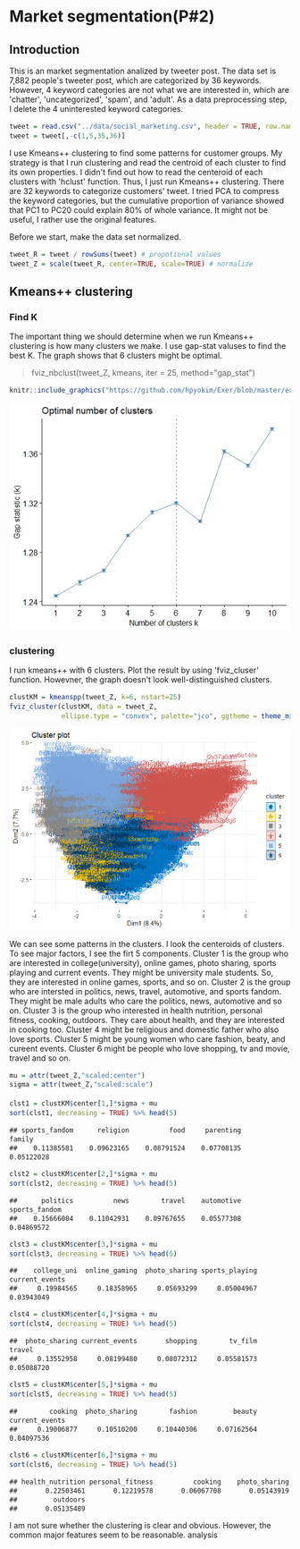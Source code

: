 Market segmentation(P\#2)
================

Introduction
------------

This is an market segmentation analized by tweeter post.
The data set is 7,882 people's tweeter post, which are categorized by 36 keywords.
However, 4 keyword categories are not what we are interested in, which are 'chatter', 'uncategorized', 'spam', and 'adult'.
As a data preprocessing step, I delete the 4 uninterested keyword categories.

``` r
tweet = read.csv("../data/social_marketing.csv", header = TRUE, row.names=1)
tweet = tweet[,-c(1,5,35,36)]
```

I use Kmeans++ clustering to find some patterns for customer groups.
My strategy is that I run clustering and read the centroid of each cluster to find its own properties.
I didn't find out how to read the centeroid of each clusters with 'hclust' function. Thus, I just run Kmeans++ clustering.
There are 32 keywords to categorize customers' tweet. I tried PCA to compress the keyword categories, but the cumulative proportion of variance showed that PC1 to PC20 could explain 80% of whole variance. It might not be useful, I rather use the original features.

Before we start, make the data set normalized.

``` r
tweet_R = tweet / rowSums(tweet) # propotional values
tweet_Z = scale(tweet_R, center=TRUE, scale=TRUE) # normalize
```

Kmeans++ clustering
-------------------

### Find K

The important thing we should determine when we run Kmeans++ clustering is how many clusters we make.
I use gap-stat valuses to find the best K. The graph shows that 6 clusters might be optimal.

> fviz\_nbclust(tweet\_Z, kmeans, iter = 25, method="gap\_stat")

``` r
knitr::include_graphics("https://github.com/hpyokim/Exer/blob/master/exer4/Rplot.jpeg")
```

![](https://github.com/hpyokim/Exer/blob/master/exer4/Rplot.jpeg)

### clustering

I run kmeans++ with 6 clusters. Plot the result by using 'fviz\_cluser' function.
Howevner, the graph doesn't look well-distinguished clusters.

``` r
clustKM = kmeanspp(tweet_Z, k=6, nstart=25)
fviz_cluster(clustKM, data = tweet_Z, 
             ellipse.type = "convex", palette="jco", ggtheme = theme_minimal())
```

![](p2_files/figure-markdown_github/unnamed-chunk-4-1.png)

We can see some patterns in the clusters.
I look the centeroids of clusters. To see major factors, I see the firt 5 components.
Cluster 1 is the group who are interested in college(university), online games, photo sharing, sports playing and current events. They might be university male students. So, they are interested in online games, sports, and so on. Cluster 2 is the group who are intersted in politics, news, travel, automotive, and sports fandom. They might be male adults who care the politics, news, automotive and so on. Cluster 3 is the group who interested in health nutrition, personal fitness, cooking, outdoors. They care about health, and they are interested in cooking too. Cluster 4 might be religious and domestic father who also love sports. Cluster 5 might be young women who care fashion, beaty, and cureent events. Cluster 6 might be people who love shopping, tv and movie, travel and so on.

``` r
mu = attr(tweet_Z,"scaled:center")
sigma = attr(tweet_Z,"scaled:scale")

clst1 = clustKM$center[1,]*sigma + mu
sort(clst1, decreasing = TRUE) %>% head(5)
```

    ## sports_fandom      religion          food     parenting        family 
    ##    0.11385581    0.09623165    0.08791524    0.07708135    0.05122028

``` r
clst2 = clustKM$center[2,]*sigma + mu
sort(clst2, decreasing = TRUE) %>% head(5)
```

    ##      politics          news        travel    automotive sports_fandom 
    ##    0.15666004    0.11042931    0.09767655    0.05577308    0.04869572

``` r
clst3 = clustKM$center[3,]*sigma + mu
sort(clst3, decreasing = TRUE) %>% head(5)
```

    ##    college_uni  online_gaming  photo_sharing sports_playing current_events 
    ##     0.19984565     0.18358965     0.05693299     0.05004967     0.03943049

``` r
clst4 = clustKM$center[4,]*sigma + mu
sort(clst4, decreasing = TRUE) %>% head(5)
```

    ##  photo_sharing current_events       shopping        tv_film         travel 
    ##     0.13552958     0.08199480     0.08072312     0.05581573     0.05088720

``` r
clst5 = clustKM$center[5,]*sigma + mu
sort(clst5, decreasing = TRUE) %>% head(5)
```

    ##        cooking  photo_sharing        fashion         beauty current_events 
    ##     0.19006877     0.10510200     0.10440306     0.07162564     0.04097536

``` r
clst6 = clustKM$center[6,]*sigma + mu
sort(clst6, decreasing = TRUE) %>% head(5)
```

    ## health_nutrition personal_fitness          cooking    photo_sharing 
    ##       0.22503461       0.12219578       0.06067708       0.05143919 
    ##         outdoors 
    ##       0.05135489

I am not sure whether the clustering is clear and obvious.
However, the common major features seem to be reasonable. analysis
